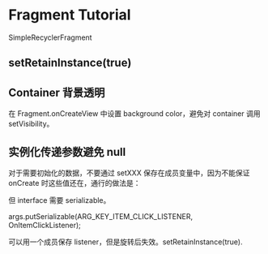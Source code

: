 # Fragment Tutorial #

SimpleRecyclerFragment

## setRetainInstance(true) ##



## Container 背景透明 ##
在 Fragment.onCreateView 中设置 background color，避免对 container 调用 setVisibility。



## 实例化传递参数避免 null

对于需要初始化的数据，不要通过 setXXX 保存在成员变量中，因为不能保证 onCreate 时这些值还在，通行的做法是：


但 interface 需要 serializable。

args.putSerializable(ARG_KEY_ITEM_CLICK_LISTENER, OnItemClickListener);

可以用一个成员保存 listener，但是旋转后失效。setRetainInstance(true).
